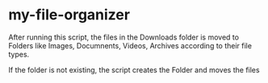 # my-file-organizer
After running this script, the files in the Downloads folder is moved to Folders like Images, Documnents, Videos, Archives according to their file types.

If the folder is not existing, the script creates the Folder and moves the files
